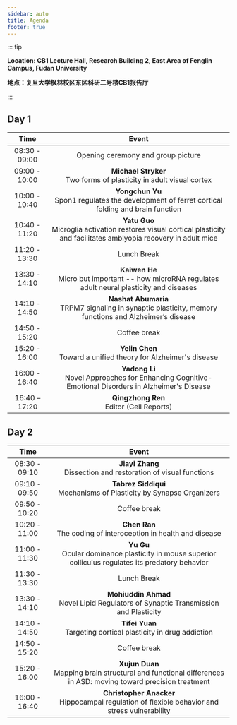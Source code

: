 ```yaml
---
sidebar: auto
title: Agenda
footer: true
---
```


::: tip

**Location: CB1 Lecture Hall, Research Building 2, East Area of Fenglin Campus, Fudan University**

**地点：复旦大学枫林校区东区科研二号楼CB1报告厅**

:::

## Day 1

| Time                           | Event                                                        |
| ------------------------------ | ------------------------------------------------------------ |
| <center>08:30 - 09:00</center> | <center>Opening ceremony and group picture</center>          |
| <center>09:00 - 10:00</center> | <center>**Michael Stryker**<br>Two forms of plasticity in adult visual cortex</center> |
| <center>10:00 - 10:40</center> | <center>**Yongchun  Yu**<br/>Spon1 regulates the development of ferret cortical folding and brain function</center> |
| <center>10:40 - 11:20</center> | <center>**Yatu  Guo**<br/>Microglia activation restores visual cortical plasticity and facilitates amblyopia recovery in adult mice</center> |
| <center>11:20 - 13:30</center> | <center>Lunch Break</center>                                 |
| <center>13:30 - 14:10</center> | <center>**Kaiwen  He**<br/>Micro but  important -- how microRNA regulates adult neural plasticity and diseases</center> |
| <center>14:10 - 14:50</center> | <center>**Nashat  Abumaria**<br/>TRPM7 signaling in synaptic plasticity, memory functions and Alzheimer’s disease</center> |
| <center>14:50 - 15:20</center> | <center>Coffee break</center>                                |
| <center>15:20 - 16:00</center> | <center>**Yelin  Chen**<br/>Toward a unified theory for Alzheimer's disease</center> |
| <center>16:00 - 16:40</center> | <center>**Yadong  Li**<br/>Novel Approaches for Enhancing Cognitive-Emotional Disorders in Alzheimer's Disease</center> |
| <center>16:40 – 17:20</center> | <center>**Qingzhong  Ren**<br/>Editor (Cell Reports)</center> |

## Day 2

| Time                           | Event                                                        |
| ------------------------------ | ------------------------------------------------------------ |
| <center>08:30 - 09:10</center> | <center>**Jiayi Zhang**<br/>Dissection and restoration of visual  functions</center> |
| <center>09:10 - 09:50</center> | <center>**Tabrez  Siddiqui**<br/>Mechanisms of Plasticity by Synapse Organizers</center> |
| <center>09:50 - 10:20</center> | <center>Coffee break</center>                                |
| <center>10:20 - 11:00</center> | <center>**Chen Ran**<br/>The coding of interoception in health and disease</center> |
| <center>11:00 - 11:30</center> | <center>**Yu Gu**<br/>Ocular dominance plasticity in mouse  superior colliculus regulates its predatory behavior</center> |
| <center>11:30 - 13:30</center> | <center>Lunch Break</center>                                 |
| <center>13:30 - 14:10</center> | <center>**Mohiuddin  Ahmad**<br/>Novel Lipid Regulators of Synaptic Transmission and Plasticity</center> |
| <center>14:10 - 14:50</center> | <center>**Tifei Yuan**<br/>Targeting cortical plasticity in drug  addiction</center> |
| <center>14:50 - 15:20</center> | <center>Coffee break</center>                                |
| <center>15:20 - 16:00</center> | <center>**Xujun Duan**<br/>Mapping brain structural and functional differences in ASD: moving toward precision treatment</center> |
| <center>16:00 - 16:40</center> | <center>**Christopher  Anacker**<br/>Hippocampal regulation of flexible behavior and stress vulnerability</center> |

